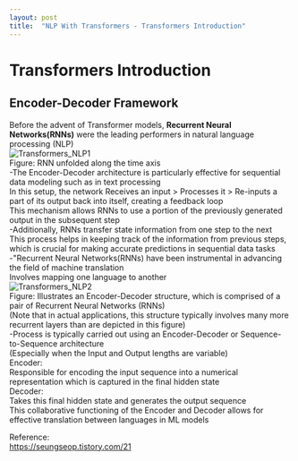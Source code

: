 ```yaml
---
layout: post
title:  "NLP With Transformers - Transformers Introduction"
---
```

# Transformers Introduction
## Encoder-Decoder Framework
Before the advent of Transformer models, **Recurrent Neural Networks(RNNs)** were the leading performers in natural language processing (NLP) <br/> 
![Transformers_NLP1](https://github.com/growingpenguin/growingpenguin.github.io/assets/110277903/23a92bb6-b122-4b32-b04c-22a04b4a7db6) <br/>
Figure: RNN unfolded along the time axis <br/>
-The Encoder-Decoder architecture is particularly effective for sequential data modeling such as in text processing <br/>
In this setup, the network Receives an input > Processes it >  Re-inputs a part of its output back into itself, creating a feedback loop <br/>
This mechanism allows RNNs to use a portion of the previously generated output in the subsequent step <br/>
-Additionally, RNNs transfer state information from one step to the next <br/>
This process helps in keeping track of the information from previous steps, which is crucial for making accurate predictions in sequential data tasks <br/>
-"Recurrent Neural Networks(RNNs) have been instrumental in advancing the field of machine translation <br/>
Involves mapping one language to another <br/>
![Transformers_NLP2](https://github.com/growingpenguin/growingpenguin.github.io/assets/110277903/5103013c-b9a8-42b4-aaee-449d2a51400b) <br/>
Figure: Illustrates an Encoder-Decoder structure, which is comprised of a pair of Recurrent Neural Networks (RNNs) <br/>
(Note that in actual applications, this structure typically involves many more recurrent layers than are depicted in this figure) <br/>
-Process is typically carried out using an Encoder-Decoder or Sequence-to-Sequence architecture <br/>
(Especially when the Input and Output lengths are variable) <br/>
Encoder: <br/>
Responsible for encoding the input sequence into a numerical representation which is captured in the final hidden state <br/>
Decoder: <br/>
Takes this final hidden state and generates the output sequence <br/>
This collaborative functioning of the Encoder and Decoder allows for effective translation between languages in ML models <br/>






 
Reference: <br/>
https://seungseop.tistory.com/21 <br/>












